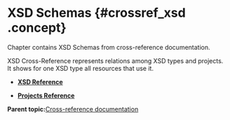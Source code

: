 # XSD Schemas {#crossref_xsd .concept}

Chapter contains XSD Schemas from cross-reference documentation.

XSD Cross-Reference represents relations among XSD types and projects. It shows for one XSD type all resources that use it.

-   **[XSD Reference](../../crossref/xsd/xsdRef/XSD_XSDRef.md)**  

-   **[Projects Reference](../../crossref/xsd/projsRef/XSD_projsRef.md)**  


**Parent topic:**[Cross-reference documentation](../../crossref/crossref.md)

